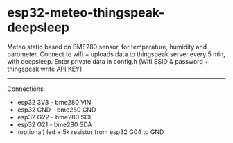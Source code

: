 # esp32-meteo-thingspeak-deepsleep

Meteo statio based on BME280 sensor, for temperature, humidity and barometer.
Connect to wifi + uploads data to thingspeak server every 5 min, with deepsleep.
Enter private data in config.h  (Wifi SSID & password + thingspeak write API KEY)

-------------------------
Connections: 
- esp32 3V3 - bme280 VIN
- esp32 GND - bme280 GND
- esp32 G22 - bme280 SCL
- esp32 G21 - bme280 SDA
- (optional) led + 5k resistor from esp32 G04 to GND






